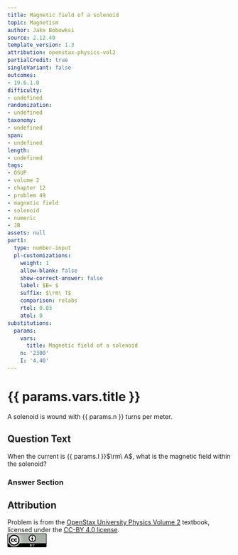 ```yaml
---
title: Magnetic field of a solenoid
topic: Magnetism
author: Jake Bobowksi
source: 2.12.49
template_version: 1.3
attribution: openstax-physics-vol2
partialCredit: true
singleVariant: false
outcomes:
- 19.6.1.0
difficulty:
- undefined
randomization:
- undefined
taxonomy:
- undefined
span:
- undefined
length:
- undefined
tags:
- OSUP
- volume 2
- chapter 12
- problem 49
- magnetic field
- solenoid
- numeric
- JB
assets: null
part1:
  type: number-input
  pl-customizations:
    weight: 1
    allow-blank: false
    show-correct-answer: false
    label: $B= $
    suffix: $\rm\ T$
    comparison: relabs
    rtol: 0.03
    atol: 0
substitutions:
  params:
    vars:
      title: Magnetic field of a solenoid
    n: '2300'
    I: '4.40'
---
```

# {{ params.vars.title }}
A solenoid is wound with {{ params.n }} turns per meter.

## Question Text

When the current is {{ params.I }}$\rm\ A$, what is the magnetic field within the solenoid?

### Answer Section

## Attribution

Problem is from the [OpenStax University Physics Volume 2](https://openstax.org/details/books/university-physics-volume-2) textbook, licensed under the [CC-BY 4.0 license](https://creativecommons.org/licenses/by/4.0/).<br>![Image representing the Creative Commons 4.0 BY license.](https://raw.githubusercontent.com/firasm/bits/master/by.png)
